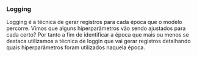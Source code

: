 ### Logging

Logging é a técnica de gerar registros para cada época que o modelo percorre. Vimos que alguns hiperparâmetros vão sendo ajustados para cada certo? Por tanto a fim de identificar a época que mais ou menos se destaca utilizamos a técnica de loggin que vai gerar registros detalhando quais hiperparâmetros foram utilizados naquela época.